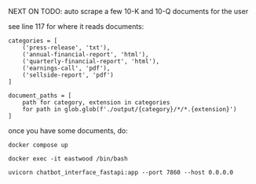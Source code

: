 NEXT ON TODO: 
auto scrape a few 10-K and 10-Q documents for the user

see line 117 for where it reads documents:
```python3
categories = [
    ('press-release', 'txt'),
    ('annual-financial-report', 'html'),
    ('quarterly-financial-report', 'html'),
    ('earnings-call', 'pdf'),
    ('sellside-report', 'pdf')
]

document_paths = [
    path for category, extension in categories
    for path in glob.glob(f'./output/{category}/*/*.{extension}')
]
```

once you have some documents, do:

`docker compose up`

`docker exec -it eastwood /bin/bash`

`uvicorn chatbot_interface_fastapi:app --port 7860 --host 0.0.0.0`
